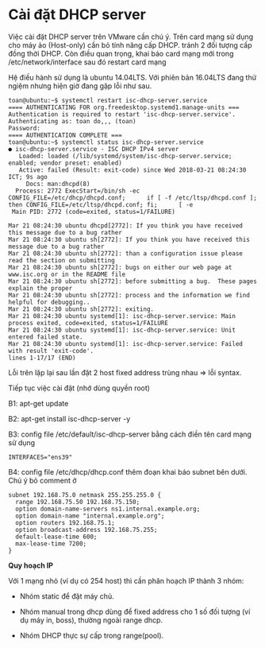 # Cài đặt DHCP server

Việc cài đặt DHCP server trên VMware cần chú ý. Trên card mạng sử dụng cho máy ảo (Host-only) 
cần bỏ tính năng cấp DHCP. tránh 2 đối tượng cấp đồng thời DHCP. Còn điều quan trọng, khai báo 
card mạng mới trong /etc/network/interface sau đó restart card mạng

Hệ điều hành sử dụng là ubuntu 14.04LTS. Với phiên bản 16.04LTS đang thử ngiệm nhưng
hiện giờ đang gặp lỗi như sau. 

```
toan@ubuntu:~$ systemctl restart isc-dhcp-server.service
==== AUTHENTICATING FOR org.freedesktop.systemd1.manage-units ===
Authentication is required to restart 'isc-dhcp-server.service'.
Authenticating as: toan do,,, (toan)
Password:
==== AUTHENTICATION COMPLETE ===
toan@ubuntu:~$ systemctl status isc-dhcp-server.service
● isc-dhcp-server.service - ISC DHCP IPv4 server
   Loaded: loaded (/lib/systemd/system/isc-dhcp-server.service; enabled; vendor preset: enabled)
   Active: failed (Result: exit-code) since Wed 2018-03-21 08:24:30 ICT; 9s ago
     Docs: man:dhcpd(8)
  Process: 2772 ExecStart=/bin/sh -ec      CONFIG_FILE=/etc/dhcp/dhcpd.conf;      if [ -f /etc/ltsp/dhcpd.conf ]; then CONFIG_FILE=/etc/ltsp/dhcpd.conf; fi;      [ -e
 Main PID: 2772 (code=exited, status=1/FAILURE)

Mar 21 08:24:30 ubuntu dhcpd[2772]: If you think you have received this message due to a bug rather
Mar 21 08:24:30 ubuntu sh[2772]: If you think you have received this message due to a bug rather
Mar 21 08:24:30 ubuntu sh[2772]: than a configuration issue please read the section on submitting
Mar 21 08:24:30 ubuntu sh[2772]: bugs on either our web page at www.isc.org or in the README file
Mar 21 08:24:30 ubuntu sh[2772]: before submitting a bug.  These pages explain the proper
Mar 21 08:24:30 ubuntu sh[2772]: process and the information we find helpful for debugging..
Mar 21 08:24:30 ubuntu sh[2772]: exiting.
Mar 21 08:24:30 ubuntu systemd[1]: isc-dhcp-server.service: Main process exited, code=exited, status=1/FAILURE
Mar 21 08:24:30 ubuntu systemd[1]: isc-dhcp-server.service: Unit entered failed state.
Mar 21 08:24:30 ubuntu systemd[1]: isc-dhcp-server.service: Failed with result 'exit-code'.
lines 1-17/17 (END)
```

Lỗi trên lặp lại sau lần đặt 2 host fixed address trùng nhau => lỗi syntax. 



Tiếp tục việc cài đặt (nhớ dùng quyền root)

B1: apt-get update

B2: apt-get install isc-dhcp-server -y

B3: config file /etc/default/isc-dhcp-server bằng cách điền tên card mạng sử dụng 

```
INTERFACES="ens39"
```

B4: config file /etc/dhcp/dhcp.conf thêm đoạn khai báo subnet bên dưới. Chú ý bỏ comment ở 

```
subnet 192.168.75.0 netmask 255.255.255.0 {
  range 192.168.75.50 192.168.75.150;
  option domain-name-servers ns1.internal.example.org;
  option domain-name "internal.example.org";
  option routers 192.168.75.1;
  option broadcast-address 192.168.75.255;
  default-lease-time 600;
  max-lease-time 7200;
}
```

**Quy hoạch IP**

Với 1 mạng nhỏ (ví dụ có 254 host) thì cần phân hoạch IP thành 3 nhóm: 

* Nhóm static để đặt máy chủ.

* Nhóm manual trong dhcp dùng để fixed address cho 1 số đối tượng (ví dụ máy in, boss), thường ngoài range dhcp.

* Nhóm DHCP thực sự cấp trong range(pool).




